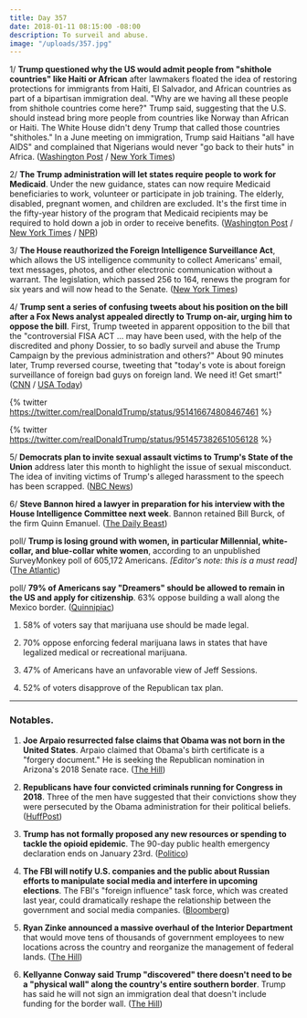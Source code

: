```yaml
---
title: Day 357
date: 2018-01-11 08:15:00 -08:00
description: To surveil and abuse.
image: "/uploads/357.jpg"
---
```


1/ **Trump questioned why the US would admit people from "shithole countries" like Haiti or African** after lawmakers floated the idea of restoring protections for immigrants from Haiti, El Salvador, and African countries as part of a bipartisan immigration deal. "Why are we having all these people from shithole countries come here?" Trump said, suggesting that the U.S. should instead bring more people from countries like Norway than African or Haiti. The White House didn't deny Trump that called those countries "shitholes." In a June meeting on immigration, Trump said Haitians "all have AIDS" and complained that Nigerians would never "go back to their huts" in Africa. ([Washington Post](https://www.washingtonpost.com/politics/trump-attacks-protections-for-immigrants-from-shithole-countries-in-oval-office-meeting/2018/01/11/bfc0725c-f711-11e7-91af-31ac729add94_story.html) / [New York Times](https://www.nytimes.com/2018/01/11/us/politics/trump-shithole-countries.html))

2/ **The Trump administration will let states require people to work for Medicaid**. Under the new guidance, states can now require Medicaid beneficiaries to work, volunteer or participate in job training. The elderly, disabled, pregnant women, and children are excluded. It's the first time in the fifty-year history of the program that Medicaid recipients may be required to hold down a job in order to receive benefits. ([Washington Post](https://www.washingtonpost.com/national/health-science/trump-administration-opens-door-to-let-states-impose-medicaid-work-requirements/2018/01/11/d6374482-f628-11e7-a9e3-ab18ce41436a_story.html) / [New York Times](https://www.nytimes.com/2018/01/11/us/politics/medicaid-work-requirements.html) / [NPR](https://www.npr.org/sections/health-shots/2018/01/11/577307947/hhs-will-let-states-require-people-to-work-for-medicaid))

3/ **The House reauthorized the Foreign Intelligence Surveillance Act**, which allows the US intelligence community to collect Americans' email, text messages, photos, and other electronic communication without a warrant. The legislation, which passed 256 to 164, renews the program for six years and will now head to the Senate. ([New York Times](https://www.nytimes.com/2018/01/11/us/politics/fisa-surveillance-congress-trump.html))

4/ **Trump sent a series of confusing tweets about his position on the bill after a Fox News analyst appealed directly to Trump on-air, urging him to oppose the bill**. First, Trump tweeted in apparent opposition to the bill that the "controversial FISA ACT ... may have been used, with the help of the discredited and phony Dossier, to so badly surveil and abuse the Trump Campaign by the previous administration and others?" About 90 minutes later, Trump reversed course, tweeting that "today's vote is about foreign surveillance of foreign bad guys on foreign land. We need it! Get smart!" ([CNN](https://www.cnn.com/2018/01/11/politics/fisa-house-vote-congress/index.html) / [USA Today](https://www.usatoday.com/story/news/politics/2018/01/11/house-vote-privacy-advocates-offer-changes-controversial-surveillance/1020930001/))

{% twitter https://twitter.com/realDonaldTrump/status/951416674808467461 %}

{% twitter https://twitter.com/realDonaldTrump/status/951457382651056128 %}

5/ **Democrats plan to invite sexual assault victims to Trump's State of the Union** address later this month to highlight the issue of sexual misconduct. The idea of inviting victims of Trump's alleged harassment to the speech has been scrapped. ([NBC News](https://www.nbcnews.com/politics/white-house/democrats-invite-sex-misconduct-victims-trump-s-state-union-n836656))

6/ **Steve Bannon hired a lawyer in preparation for his interview with the House Intelligence Committee next week**. Bannon retained Bill Burck, of the firm Quinn Emanuel. ([The Daily Beast](https://www.thedailybeast.com/steve-bannon-lawyers-up-russia-investigators-ready-to-pounce))

poll/ **Trump is losing ground with women, in particular Millennial, white-collar, and blue-collar white women**, according to an unpublished SurveyMonkey poll of 605,172 Americans. *\[Editor's note: this is a must read\]* ([The Atlantic](https://www.theatlantic.com/politics/archive/2018/01/the-voters-abandoning-donald-trump/550247/))

poll/ **79% of Americans say "Dreamers" should be allowed to remain in the US and apply for citizenship**. 63% oppose building a wall along the Mexico border. ([Quinnipiac](https://poll.qu.edu/national/release-detail?ReleaseID=2512))

1. 58% of voters say that marijuana use should be made legal.

2. 70% oppose enforcing federal marijuana laws in states that have legalized medical or recreational marijuana.

3. 47% of Americans have an unfavorable view of Jeff Sessions.

4. 52% of voters disapprove of the Republican tax plan.

---

### Notables.

1. **Joe Arpaio resurrected false claims that Obama was not born in the United States**. Arpaio claimed that Obama's birth certificate is a "forgery document." He is seeking the Republican nomination in Arizona's 2018 Senate race. ([The Hill](http://thehill.com/homenews/campaign/368440-arpaio-congress-should-examine-presidential-birth-certificates))

2. **Republicans have four convicted criminals running for Congress in 2018**. Three of the men have suggested that their convictions show they were persecuted by the Obama administration for their political beliefs. ([HuffPost](https://www.huffingtonpost.com/entry/joe-arpaio-2018-election_us_5a563b5ae4b03417e8743168))

3. **Trump has not formally proposed any new resources or spending to tackle the opioid epidemic**. The 90-day public health emergency declaration ends on January 23rd. ([Politico](https://www.politico.com/story/2018/01/11/opioids-epidemic-trump-addiction-emergency-order-335848))

4. **The FBI will notify U.S. companies and the public about Russian efforts to manipulate social media and interfere in upcoming elections**. The FBI's "foreign influence" task force, which was created last year, could dramatically reshape the relationship between the government and social media companies. ([Bloomberg](https://www.bloomberg.com/news/articles/2018-01-10/fbi-plans-task-force-to-expose-russian-social-media-manipulation))

5. **Ryan Zinke announced a massive overhaul of the Interior Department** that would move tens of thousands of government employees to new locations across the country and reorganize the management of federal lands. ([The Hill](http://thehill.com/policy/energy-environment/368447-zinke-announces-plan-for-massive-reorganization-of-interior-dept))

6. **Kellyanne Conway said Trump "discovered" there doesn't need to be a "physical wall" along the country's entire southern border**. Trump has said he will not sign an immigration deal that doesn't include funding for the border wall. ([The Hill](http://thehill.com/homenews/administration/368450-conway-trump-discovered-there-doesnt-need-to-be-physical-wall-along))